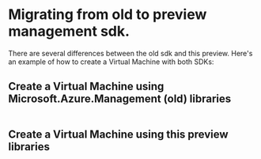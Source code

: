 # Migrating from old to preview management sdk.

There are several differences between the old sdk and this preview. Here's an example of how to create a Virtual Machine with both SDKs:

## Create a Virtual Machine using Microsoft.Azure.Management (old) libraries

```C#

```

## Create a Virtual Machine using this preview libraries

```C#

```